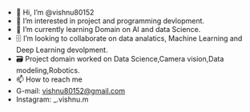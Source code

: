 - 👋 Hi, I’m @vishnu80152
- 👀 I’m interested in project and programming devlopment.
- 🌱 I’m currently learning Domain on AI and data Science. 
- 🗄️ I’m looking to collaborate on data analatics, Machine Learning and Deep Learning devolpment.
- 🗃️ Project domain worked  on Data Science,Camera vision,Data modeling,Robotics.
- 📫 How to reach me 
- G-mail:   vishnu80152@gmail.com
- Instagram:  _.vishnu.m
 
<!---
vishnu80152/vishnu80152 is a ✨ special ✨ repository because its `README.md` (this file) appears on your GitHub profile.
You can click the Preview link to take a look at your changes.
--->
